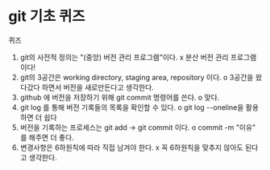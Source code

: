 # git 기초 퀴즈
퀴즈
1. git의 사전적 정의는 "(중앙) 버전 관리 프로그램"이다. x 분산 버전 관리 프로그램이다!
2. git의 3공간은 working directory, staging area, repository 이다. o 3공간을 왔다갔다 하면서 버전을 새로만든다고 생각한다.
3. github 에 버전을 저장하기 위해 git commit 명령어를 쓴다. o 맞다.
4. git log 를 통해 버전 기록들의 목록을 확인할 수 있다. o git log --oneline을 활용하면 더 쉽다
5. 버전을 기록하는 프로세스는 git add -> git commit 이다. o commit -m "이유" 를 해주면 더 좋다.
6. 변경사항은 6하원칙에 따라 직접 남겨야 한다. x 꼭 6하원칙을 맞추지 않아도 된다고 생각한다.

